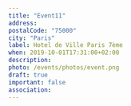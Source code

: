 ```yaml
---
title: "Event11"
address: 
postalCode: "75000"
city: "Paris"
label: Hotel de Ville Paris 7ème
when: 2019-10-01T17:31:00+02:00
description:
photo: /events/photos/event.png
draft: true
important: false
association:
---
```


